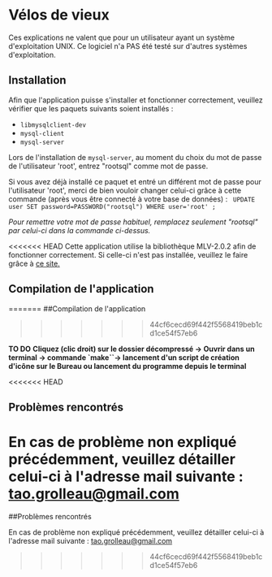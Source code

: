 ﻿# Vélos de vieux

Ces explications ne valent que pour un utilisateur ayant un système d'exploitation UNIX. Ce logiciel n'a PAS été testé sur d'autres systèmes d'exploitation.

## Installation

Afin que l'application puisse s'installer et fonctionner correctement, veuillez vérifier que les paquets suivants soient installés :

 * `libmysqlclient-dev`
 * `mysql-client`
 * `mysql-server`

Lors de l'installation de `mysql-server`, au moment du choix du mot de passe de l'utilisateur 'root', entrez "rootsql" comme mot de passe.

Si vous avez déjà installé ce paquet et entré un différent mot de passe pour l'utilisateur 'root', merci de bien vouloir changer celui-ci grâce à cette commande (après vous être connecté à votre base de données) : 
``` UPDATE user SET password=PASSWORD("rootsql") WHERE user='root' ;```

_Pour remettre votre mot de passe habituel, remplacez seulement "rootsql" par celui-ci dans la commande ci-dessus._

<<<<<<< HEAD
Cette application utilise la bibliothèque MLV-2.0.2 afin de fonctionner correctement. Si celle-ci n'est pas installée, veuillez le faire grâce à [ce site.](http://www-igm.univ-mlv.fr/~boussica/mlv/api/French/html/installation_linux.html)

## Compilation de l'application
=======
##Compilation de l'application
>>>>>>> 44cf6cecd69f442f5568419beb1cd1ce54f57eb6

**TO DO**
**Cliquez (clic droit) sur le dossier décompressé -> Ouvrir dans un terminal -> commande `make``-> lancement d'un script de création d'icône sur le Bureau ou lancement du programme depuis le terminal**

<<<<<<< HEAD
## Problèmes rencontrés

En cas de problème non expliqué précédemment, veuillez détailler celui-ci à l'adresse mail suivante : tao.grolleau@gmail.com
=======
##Problèmes rencontrés

En cas de problème non expliqué précédemment, veuillez détailler celui-ci à l'adresse mail suivante : tao.grolleau@gmail.com
>>>>>>> 44cf6cecd69f442f5568419beb1cd1ce54f57eb6
